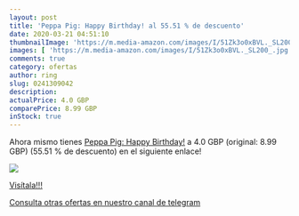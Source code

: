 ```yaml
---
layout: post
title: 'Peppa Pig: Happy Birthday! al 55.51 % de descuento'
date: 2020-03-21 04:51:10
thumbnailImage: 'https://m.media-amazon.com/images/I/51Zk3o0xBVL._SL200_.jpg'
images: [ 'https://m.media-amazon.com/images/I/51Zk3o0xBVL._SL200_.jpg' ]
comments: true
category: ofertas
author: ring
slug: 0241309042
description:
actualPrice: 4.0 GBP
comparePrice: 8.99 GBP
inStock: true
---
```


Ahora mismo tienes [Peppa Pig: Happy Birthday!](https://www.amazon.co.uk/dp/0241309042/?tag=redken01-21) a 4.0 GBP (original: 8.99 GBP) (55.51 %  de descuento) en el siguiente enlace!

[![](https://m.media-amazon.com/images/I/51Zk3o0xBVL._SL200_.jpg)](https://www.amazon.co.uk/dp/0241309042/?tag=redken01-21)

[Visítala!!!](https://www.amazon.co.uk/dp/0241309042/?tag=redken01-21)

[Consulta otras ofertas en nuestro canal de telegram](https://t.me/s/ofertas25)
